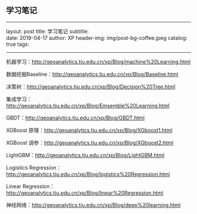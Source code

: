## 学习笔记

---
layout:     post
title:      学习笔记
subtitle:   
date:       2019-04-17
author:     XP
header-img: img/post-bg-coffee.jpeg
catalog: true
tags:

---



机器学习：http://geoanalytics.tju.edu.cn/xp/Blog/machine%20Learning.html

数据挖掘Baseline：http://geoanalytics.tju.edu.cn/xp/Blog/Baseline.html

决策树：http://geoanalytics.tju.edu.cn/xp/Blog/Decision%20Tree.html

集成学习：http://geoanalytics.tju.edu.cn/xp/Blog/Emsemble%20Learning.html

GBDT：http://geoanalytics.tju.edu.cn/xp/Blog/GBDT.html

XGBoost 原理：http://geoanalytics.tju.edu.cn/xp/Blog/XGboost1.html

XGBoost 调参：http://geoanalytics.tju.edu.cn/xp/Blog/XGboost2.html

LightGBM：http://geoanalytics.tju.edu.cn/xp/Blog/LightGBM.html

Logistics Regression：http://geoanalytics.tju.edu.cn/xp/Blog/logistics%20Regression.html

Linear Regression：http://geoanalytics.tju.edu.cn/xp/Blog/linear%20Regression.html

神经网络：http://geoanalytics.tju.edu.cn/xp/Blog/deep%20learning.html